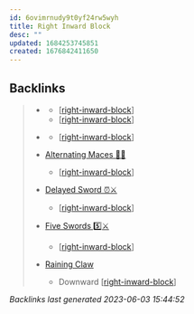```yaml
---
id: 6ovimrnudy9t0yf24rw5wyh
title: Right Inward Block
desc: ""
updated: 1684253745851
created: 1676842411650
---
```


## Backlinks

> - [](..\forms\hobbies.karate.kenpo.forms.long-form-1.md)
>   - [[right-inward-block]]
>   - [[right-inward-block]]
>    
> - [](..\forms\hobbies.karate.kenpo.forms.short-form-1.md)
>   - [[right-inward-block]]
>    
> - [Alternating Maces 🔄✊](..\techniques\alternating-maces.md)
>   - [[right-inward-block]]
>    
> - [Delayed Sword ⏰⚔️](..\techniques\delayed-sword.md)
>   - [[right-inward-block]]
>    
> - [Five Swords 5️⃣⚔️](..\techniques\hobbies.karate.kenpo.techniques.five-swords.md)
>   - [[right-inward-block]]
>    
> - [Raining Claw](..\techniques\raining-claw.md)
>   - Downward [[right-inward-block]]

_Backlinks last generated 2023-06-03 15:44:52_


[//begin]: # "Autogenerated link references for markdown compatibility"
[right-inward-block]: right-inward-block.md "Right Inward Block"
[//end]: # "Autogenerated link references"
